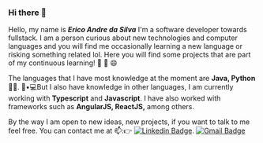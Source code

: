 ### Hi there 👋

Hello, my name is ***Erico Andre da Silva*** 
I'm a software developer towards fullstack. I am a person curious about new technologies and computer languages and you will find me occasionally learning a new language or risking something related lol. Here you will find some projects that are part of my continuous learning! :blue_book: :book: 😄

The languages that I have most knowledge at the moment are **Java, Python** 👨‍💻.  👩•💻But I also have knowledge in other languages, I am currently working with **Typescript** and **Javascript**. I have also worked with frameworks such as **AngularJS, ReactJS,** among others.

By the way I am open to new ideas, new projects, if you want to talk to me feel free. You can contact me at 📫::point_right: [![Linkedin Badge](https://img.shields.io/badge/-Erico_Andre-blue?style=flat-square&logo=Linkedin&logoColor=white&link=https://www.linkedin.com/in/kimbellyferraz/)](https://www.linkedin.com/in/erico-andre-12412196). [![Gmail Badge](https://img.shields.io/badge/-ericoandresilva@gmail.com-c14438?style=flat-square&logo=Gmail&logoColor=white&link=mailto:ericoandresilva@gmail.com)](mailto:ericoandresilva@gmail.com)


<!--
**ericoandre/ericoandre** is a ✨ _special_ ✨ repository because its `README.md` (this file) appears on your GitHub profile.
Here are some ideas to get you started:
- 🔭 I’m currently working on ...
- 🌱 I’m currently learning ...
- 👯 I’m looking to collaborate on ...
- 🤔 I’m looking for help with ...
- 💬 Ask me about ...
- 📫 How to reach me: ...
- 😄 Pronouns: ...
- ⚡ Fun fact: ...
-->
